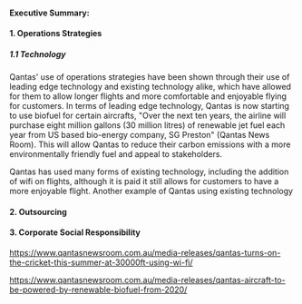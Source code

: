 

#### Executive Summary:



#### 1. Operations Strategies



##### 1.1 Technology

Qantas' use of operations strategies have been shown through their use of leading edge technology and existing technology alike, which have allowed for them to allow longer flights and more comfortable and enjoyable flying for customers. In terms of leading edge technology, Qantas is now starting to use biofuel for certain aircrafts, "Over the next ten years, the airline will purchase eight million gallons (30 million litres) of renewable jet fuel each year from US based bio-energy company, SG Preston" (Qantas News Room). This will allow Qantas to reduce their carbon emissions with a more environmentally friendly fuel and appeal to stakeholders. 

Qantas has used many forms of existing technology, including the addition of wifi on flights, although it is paid it still allows for customers to have a more enjoyable flight. Another example of Qantas using existing technology 

#### 2. Outsourcing



#### 3. Corporate Social Responsibility



https://www.qantasnewsroom.com.au/media-releases/qantas-turns-on-the-cricket-this-summer-at-30000ft-using-wi-fi/

https://www.qantasnewsroom.com.au/media-releases/qantas-aircraft-to-be-powered-by-renewable-biofuel-from-2020/